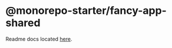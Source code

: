 # @monorepo-starter/fancy-app-shared

Readme docs located [here](https://github.com/mwood23/react-monorepo-starter).
